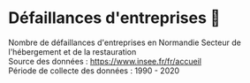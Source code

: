 # Défaillances d'entreprises 🏢
Nombre de défaillances d'entreprises en Normandie Secteur de l'hébergement et de la restauration  
Source des données : https://www.insee.fr/fr/accueil  
Période de collecte des données : 1990 - 2020
